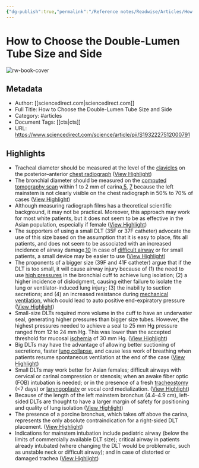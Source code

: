 ```yaml
---
{"dg-publish":true,"permalink":"/Reference notes/Readwise/Articles/How to Choose the Double-Lumen Tube Size and Side/"}
---
```


# How to Choose the Double-Lumen Tube Size and Side

![rw-book-cover](https://ars.els-cdn.com/content/image/1-s2.0-S1932227511X00083-cov150h.gif)

## Metadata
- Author: [[sciencedirect.com\|sciencedirect.com]]
- Full Title: How to Choose the Double-Lumen Tube Size and Side
- Category: #articles
- Document Tags: [[cts\|cts]] 
- URL: https://www.sciencedirect.com/science/article/pii/S1932227512000791

## Highlights
- Tracheal diameter should be measured at the level of the [clavicles](https://www.sciencedirect.com/topics/medicine-and-dentistry/clavicle) on the posterior–anterior [chest radiograph](https://www.sciencedirect.com/topics/medicine-and-dentistry/thorax-radiography) ([View Highlight](https://read.readwise.io/read/01gx47q8807fcfrsc7tkzwwj75))
- The bronchial diameter should be measured on the [computed tomography scan](https://www.sciencedirect.com/topics/medicine-and-dentistry/computer-assisted-tomography) within 1 to 2 mm of carina,[5](https://www.sciencedirect.com/science/article/pii/S1932227512000791#bib5), [7](https://www.sciencedirect.com/science/article/pii/S1932227512000791#bib7) because the left mainstem is not clearly visible on the chest radiograph in 50% to 70% of cases ([View Highlight](https://read.readwise.io/read/01gx47qm0qzhrxrernd90tgt7w))
- Although measuring radiograph films has a theoretical scientific background, it may not be practical. Moreover, this approach may work for most white patients, but it does not seem to be as effective in the Asian population, especially if female ([View Highlight](https://read.readwise.io/read/01gx47s37sex5smm0gc75ss8nm))
- The supporters of using a small DLT (35F or 37F catheter) advocate the use of this size based on the assumption that it is easy to place, fits all patients, and does not seem to be associated with an increased incidence of airway damage.[10](https://www.sciencedirect.com/science/article/pii/S1932227512000791#bib10) In case of [difficult airway](https://www.sciencedirect.com/topics/medicine-and-dentistry/difficult-airways) or for small patients, a small device may be easier to use ([View Highlight](https://read.readwise.io/read/01gx47tfmkgwk5caeyct66e38s))
- The proponents of a bigger size (39F and 41F catheter) argue that if the DLT is too small, it will cause airway injury because of (1) the need to use [high pressures](https://www.sciencedirect.com/topics/medicine-and-dentistry/hyperbarism) in the bronchial cuff to achieve lung isolation; (2) a higher incidence of dislodgment, causing either failure to isolate the lung or ventilator-induced lung injury; (3) the inability to suction secretions; and (4) an increased resistance during [mechanical ventilation](https://www.sciencedirect.com/topics/medicine-and-dentistry/artificial-respiration), which could lead to auto positive end-expiratory pressure ([View Highlight](https://read.readwise.io/read/01gx47v74ns92yf7v2j088cnge))
- Small-size DLTs required more volume in the cuff to have an underwater seal, generating higher pressures than bigger size tubes. However, the highest pressures needed to achieve a seal to 25 mm Hg pressure ranged from 12 to 24 mm Hg. This was lower than the accepted threshold for mucosal [ischemia](https://www.sciencedirect.com/topics/medicine-and-dentistry/ischemia) of 30 mm Hg. ([View Highlight](https://read.readwise.io/read/01gx480sgyjgbt8zd1td2mmd9g))
- Big DLTs may have the advantage of allowing better suctioning of secretions, faster [lung collapse](https://www.sciencedirect.com/topics/medicine-and-dentistry/atelectasis), and cause less work of breathing when patients resume spontaneous ventilation at the end of the case ([View Highlight](https://read.readwise.io/read/01gx487tcdgqphkncwg7mgwcac))
- Small DLTs may work better for Asian females; difficult airways with cervical or carinal compression or stenosis; when an awake fiber optic (FOB) intubation is needed; or in the presence of a fresh [tracheostomy](https://www.sciencedirect.com/topics/medicine-and-dentistry/tracheostomy) (<7 days) or [laryngoplasty](https://www.sciencedirect.com/topics/medicine-and-dentistry/laryngoplasty) or vocal cord medialization. ([View Highlight](https://read.readwise.io/read/01gx488a5y5wate3wpnn3vk29y))
- Because of the length of the left mainstem bronchus (4.4–4.9 cm), left-sided DLTs are thought to have a larger margin of safety for positioning and quality of lung isolation ([View Highlight](https://read.readwise.io/read/01gx489znm0spd9s7drm1t383x))
- The presence of a porcine bronchus, which takes off above the carina, represents the only absolute contraindication for a right-sided DLT placement. ([View Highlight](https://read.readwise.io/read/01gx48bsdz9n7tf39mgmb1qy1a))
- Indications for mainstem intubation include pediatric airway (below the limits of commercially available DLT size); critical airway in patients already intubated (where changing the DLT would be problematic, such as unstable neck or difficult airway); and in case of distorted or damaged trachea ([View Highlight](https://read.readwise.io/read/01gx48f9h3cnp7ycag0n7dzna4))
